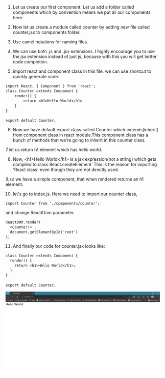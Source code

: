1. Let us create our first component. Let us add a folder called components which by convention means we put all our components here.

2. Now let us create a module called counter by adding new file called counter.jsx to components folder.

3. Use camel notations for naming files.

4. We can use both .js and .jsx extensions. I highly encourage you to use the jsx extension instead of just js, because with this you will get better code completion.

5. import react and component class in this file. we can use shortcut to quickly generate code.

```
import React, { Component } from 'react';
class Counter extends Component {
    render() {
        return <h1>Hello World</h1>
    }
}

export default Counter;
```

6. Now we have default export class called Counter which extends(inherit) from component class in react module.This component class has a bunch of methods that we're going to inherit in this counter class.

7.let us return h1 element which has hello world.

8. Now, &lt;h1&gt;Hello World&lt;/h1&gt; is a jsx expression(not a string) which gets compiled to class React.createElement. This is the reason for importing 'React class' even though they are not directly used.

9.so we have a simple component, that when rendered returns an h1 element.

10. let's go to index.js. Here we need to import our counter class,

```
import Counter from './components/counter';
```

and change ReactDom parameter.

```
ReactDOM.render(
  <Counter/> ,
  document.getElementById('root')
);
```

11. And finally our code for counter.jsx looks like:

```
class Counter extends Component {
  render() {
    return <h1>Hello World</h1>;
  }
}

export default Counter;
```

![Image](pics/lesson2.png?raw=true 'Title')
